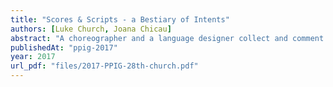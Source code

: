 ```yaml
---
title: "Scores & Scripts - a Bestiary of Intents"
authors: [Luke Church, Joana Chicau]
abstract: "A choreographer and a language designer collect and comment on a catalogue of notations of intent, each for their own purpose. We offer plural interpretations of their similarity, their purpose, their interpretation. The work is presented as a series of large posters each giving a different perspective of what it means to communicate intent."
publishedAt: "ppig-2017"
year: 2017
url_pdf: "files/2017-PPIG-28th-church.pdf"
---
```

